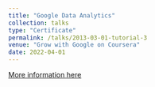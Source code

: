 ```yaml
---
title: "Google Data Analytics"
collection: talks
type: "Certificate"
permalink: /talks/2013-03-01-tutorial-3
venue: "Grow with Google on Coursera"
date: 2022-04-01
---
```


[More information here](https://www.coursera.org/account/accomplishments/professional-cert/MQSC6TL6WFHP?utm_source=link&utm_medium=certificate&utm_content=cert_image&utm_campaign=pdf_header_button&utm_product=prof)
